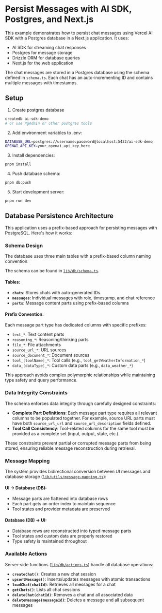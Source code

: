 # Persist Messages with AI SDK, Postgres, and Next.js

This example demonstrates how to persist chat messages using Vercel AI SDK with a Postgres database in a Next.js application. It uses:

- AI SDK for streaming chat responses
- Postgres for message storage
- Drizzle ORM for database queries
- Next.js for the web application

The chat messages are stored in a Postgres database using the schema defined in `schema.ts`. Each chat has an auto-incrementing ID and contains multiple messages with timestamps.

## Setup

1. Create postgres database

```bash
createdb ai-sdk-demo
# or use PgAdmin or other postgres tools
```

2. Add environment variables to .env:

```bash
DATABASE_URL=postgres://username:password@localhost:5432/ai-sdk-demo
OPENAI_API_KEY=your_openai_api_key_here
```

3. Install dependencies:

```bash
pnpm install
```

4. Push database schema:

```bash
pnpm db:push
```

5. Start development server:

```bash
pnpm run dev
```

## Database Persistence Architecture

This application uses a prefix-based approach for persisting messages with PostgreSQL. Here's how it works:

### Schema Design

The database uses three main tables with a prefix-based column naming convention:

The schema can be found in [`lib/db/schema.ts`](lib/db/schema.ts).

#### Tables:

- **`chats`**: Stores chats with auto-generated IDs
- **`messages`**: Individual messages with role, timestamp, and chat reference
- **`parts`**: Message content parts using prefix-based columns

#### Prefix Convention:

Each message part type has dedicated columns with specific prefixes:

- `text_*`: Text content parts
- `reasoning_*`: Reasoning/thinking parts
- `file_*`: File attachments
- `source_url_*`: URL sources
- `source_document_*`: Document sources
- `tool_[toolName]_*`: Tool calls (e.g., `tool_getWeatherInformation_*`)
- `data_[dataType]_*`: Custom data parts (e.g., `data_weather_*`)

This approach avoids complex polymorphic relationships while maintaining type safety and query performance.

### Data Integrity Constraints

The schema enforces data integrity through carefully designed constraints:

- **Complete Part Definitions**: Each message part type requires all relevant columns to be populated together. For example, source URL parts must have both `source_url_url` and `source_url_description` fields defined.
- **Tool Call Consistency**: Tool-related columns for the same tool must be provided as a complete set (input, output, state, etc.).

These constraints prevent partial or corrupted message parts from being stored, ensuring reliable message reconstruction during retrieval.

### Message Mapping

The system provides bidirectional conversion between UI messages and database storage ([`lib/utils/message-mapping.ts`](lib/utils/message-mapping.ts)):

#### UI → Database (DB):

- Message parts are flattened into database rows
- Each part gets an order index to maintain sequence
- Tool states and provider metadata are preserved

#### Database (DB) → UI:

- Database rows are reconstructed into typed message parts
- Tool states and custom data are properly restored
- Type safety is maintained throughout

### Available Actions

Server-side functions ([`lib/db/actions.ts`](lib/db/actions.ts)) handle all database operations:

- **`createChat()`**: Creates a new chat session
- **`upsertMessage()`**: Inserts/updates messages with atomic transactions
- **`loadChat(chatId)`**: Retrieves all messages for a chat
- **`getChats()`**: Lists all chat sessions
- **`deleteChat(chatId)`**: Removes a chat and all associated data
- **`deleteMessage(messageId)`**: Deletes a message and all subsequent messages
